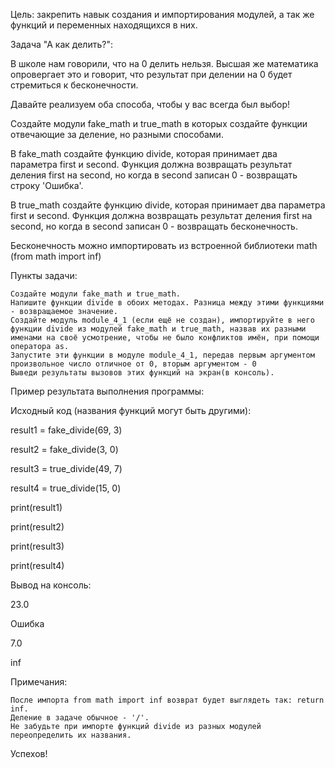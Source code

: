 Цель: закрепить навык создания и импортирования модулей, а так же функций и переменных находящихся в них.


Задача "А как делить?":

В школе нам говорили, что на 0 делить нельзя. Высшая же математика опровергает это и говорит, что результат при делении на 0 будет стремиться к бесконечности.

Давайте реализуем оба способа, чтобы у вас всегда был выбор!

Создайте модули fake_math и true_math в которых создайте функции отвечающие за деление, но разными способами.

В fake_math создайте функцию divide, которая принимает два параметра first и second. Функция должна возвращать результат деления first на second, но когда в second записан 0 - возвращать строку 'Ошибка'.

В true_math создайте функцию divide, которая принимает два параметра first и second. Функция должна возвращать результат деления first на second, но когда в second записан 0 - возвращать бесконечность.

Бесконечность можно импортировать из встроенной библиотеки math (from math import inf)

Пункты задачи:

    Создайте модули fake_math и true_math.
    Напишите функции divide в обоих методах. Разница между этими функциями - возвращаемое значение.
    Создайте модуль module_4_1 (если ещё не создан), импортируйте в него функции divide из модулей fake_math и true_math, назвав их разными именами на своё усмотрение, чтобы не было конфликтов имён, при помощи оператора as.
    Запустите эти функции в модуле module_4_1, передав первым аргументом произвольное число отличное от 0, вторым аргументом - 0
    Выведи результаты вызовов этих функций на экран(в консоль).


Пример результата выполнения программы:

Исходный код (названия функций могут быть другими):

result1 = fake_divide(69, 3)

result2 = fake_divide(3, 0)

result3 = true_divide(49, 7)

result4 = true_divide(15, 0)

print(result1)

print(result2)

print(result3)

print(result4)

Вывод на консоль:

23.0

Ошибка

7.0

inf


Примечания:

    После импорта from math import inf возврат будет выглядеть так: return inf.
    Деление в задаче обычное - '/'.
    Не забудьте при импорте функций divide из разных модулей переопределить их названия.



Успехов!